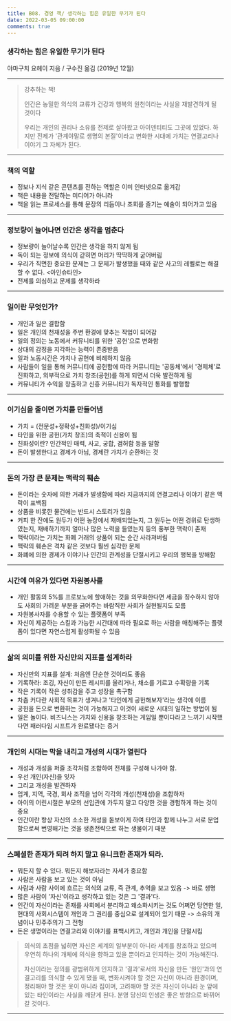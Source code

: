 ```yaml
---
title: B08. 경영 책/ 생각하는 힘은 유일한 무기가 된다
date: 2022-03-05 09:00:00
comments: true
---
```


### 생각하는 힘은 유일한 무기가 된다
야마구치 요헤이 지음 / 구수진 옮김 (2019년 12월)

---

> 강추하는 책!
>
> 인간은 농밀한 의식의 교류가 건강과 행복의 원천이라는 사실을 재발견하게 될 것이다
>
> 우리는 개인의 권리나 소유를 전제로 살아왔고 아이덴티티도 그곳에 있었다. 하지만 전제가 '관계야말로 생명의 본질'이라고 변화한 시대에 가치는 연결고리나 이야기 그 자체가 된다.


---

### 책의 역할
- 정보나 지식 같은 콘텐츠를 전하는 역할은 이미 인터넷으로 옮겨감
- 책은 내용을 전달하는 미디어가 아니라
- 책을 읽는 프로세스를 통해 문장의 리듬이나 조회를 즐기는 예술이 되어가고 있음

---

### 정보량이 늘어나면 인간은 생각을 멈춘다
- 정보량이 늘어날수록 인간은 생각을 하지 않게 됨
- 독이 되는 정보에 의식이 갇히면 머리가 딱딱하게 굳어버림
-  우리가 직면한 중요한 문제는 그 문제가 발생했을 때와 같은 사고의 레벨로는 해결할 수 없다. <아인슈타인>
- 전제를 의심하고 문제를 생각하라

---

### 일이란 무엇인가?
- 개인과 일은 결합함
- 일은 개인의 천재성을 주변 환경에 맞추는 작업이 되어감
- 일의 정의는 노동에서 커뮤니티를 위한 '공헌'으로 변화함
- 상대의 감정을 지각하는 능력이 존중받음
- 일과 노동시간은 가치나 공헌에 비례하지 않음
- 사람들이 일을 통해 커뮤니티에 공헌함에 따라 커뮤니티는 '공동체'에서 '경제체'로 진화하고, 외부적으로 가치 창조(공헌)를 하게 되면서 더욱 발전하게 됨
- 커뮤니티가 수익을 창출하고 신흥 커뮤니티가 독자적인 통화를 발행함

---

### 이기심을 줄이면 가치를 만들어냄
- 가치 = (전문성+정확성+친화성)/이기심
- 타인을 위한 공헌(가치 창조)의 축적이 신용이 됨
- 친화성이란? 인간적인 매력, 사교, 궁합, 겸허함 등을 말함
- 돈이 발생한다고 경제가 아님, 경제란 가치가 순환하는 것

---

### 돈의 가장 큰 문제는 맥락의 훼손
- 돈이라는 숫자에 의한 거래가 발생함에 따라 지금까지의 연결고리나 이야기 같은 맥락이 표백됨
- 상품을 비롯한 물건에는 반드시 스토리가 있음
- 커피 한 잔에도 원두가 어떤 농장에서 재배되었는지, 그 원두는 어떤 경위로 탄생하였는지, 재배하기까지 얼마나 많은 노력을 들였는지 등의 풍부한 맥락이 존재
- 맥락이라는 가치는 화폐 거래의 상품이 되는 순간 사라져버림
- 맥락의 훼손은 격차 같은 것보다 훨씬 심각한 문제
- 화폐에 의한 경제가 이야기나 인간의 관계성을 단절시키고 우리의 행복을 방해함

---

### 시간에 여유가 있다면 자원봉사를
- 개인 활동의 5%를 프로보노에 할애하는 것을 의무화한다면 세금을 징수하지 않아도 사회의 가려운 부분을 긁어주는 바람직한 사회가 실현될지도 모름
- 자원봉사자를 수용할 수 있는 플랫폼이 부족
- 자신이 제공하는 스킬과 가능한 시간대에 따라 필요로 하는 사람을 매칭해주는 플랫폼이 있다면 자연스럽게 활성화될 수 있음

---

### 삶의 의미를 위한 자신만의 지표를 설계하라
- 자신만의 지표를 설계: 처음엔 단순한 것이라도 좋음
- 기록하라: 조깅, 자신이 만든 레시피를 올리거나, 채소를 기르고 수확량을 기록
- 작은 기록이 작은 성취감을 주고 성장을 촉구함
- 차츰 커다란 사회적 목표가 생겨나고 '타인에게 공헌해보자'라는 생각에 이름
- 공헌을 돈으로 변환하는 것이 가능해지고 이것이 새로운 시대의 일하는 방법이 됨
- 일은 놀이다. 비즈니스는 가치와 신용을 창조하는 게임일 뿐이다라고 느끼기 시작했다면 패러다임 시프트가 완료됐다는 증거

---

### 개인의 시대는 막을 내리고 개성의 시대가 열린다
- 개성과 개성을 퍼즐 조각처럼 조합하여 전체를 구성해 나가야 함.
- 우선 개인(자신)을 잊자
- 그리고 개성을 발견하자
- 업계, 지역, 국경, 회사 조직을 넘어 각각의 개성(천재성)을 조합하자
- 아이의 어린시절은 부모의 선입관에 가두지 말고 다양한 것을 경험하게 하는 것이 중요
- 인간이란 항상 자신의 소소한 개성을 돋보이게 하여 타인과 함께 나누고 서로 분업함으로써 번영해가는 것을 생존전략으로 하는 생물이기 때문

---

### 스폐셜한 존재가 되려 하지 말고 유니크한 존재가 되라.
- 뭐든지 할 수 있다. 뭐든지 해보자라는 자세가 중요함
- 사람은 사람을 보고 있는 것이 아님
- 사람과 사람 사이에 흐르는 의식의 교류, 즉 관계, 추억을 보고 있음 -> 바로 생명
- 많은 사람이 '자신'이라고 생각하고 있는 것은 그 '결과'다.
- 인간이 자신이라는 존재를 사회에서 분리하고 왜소화시키는 것도 어쩌면 당연한 일, 현대의 사회시스템이 개인과 그 권리를 중심으로 설계되어 있기 때문 -> 소유의 개념이나 민주주의가 그 전형
- 돈은 생명이라는 연결고리와 이야기를 표백시키고, 개인과 개인을 단절시킴


> 의식의 초점을 넓히면 자신은 세계의 일부분이 아니라 세계를 창조하고 있으며 우연히 하나의 개체에 의식을 향하고 있을 뿐이라고 인지하는 것이 가능해진다.
>
> 자신이라는 정의를 광범위하게 인지하고 '결과'로서의 자신을 만든 '원인'과의 연결고리를 의식할 수 있게 됐을 때, 변화시켜야 할 것은 자신이 아니라 환경이며, 정리해야 할 것은 옷이 아니라 집이며, 고려해야 할 것은 자신이 아니라 눈 앞에 있는 타인이라는 사실을 깨닫게 된다. 분영 당신의 인생은 좋은 방향으로 바뀌어갈 것이다.



---

